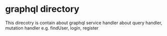 # graphql directory

This direcotry is contain about graphql service handler about query handler, mutation handler e.g. findUser, login, register
